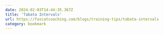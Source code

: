 ```yaml
---
date: 2024-02-03T14:44:35.367Z
title: 'Tabata Intervals'
url: https://fascatcoaching.com/blogs/training-tips/tabata-intervals
category: bookmark
---
```

